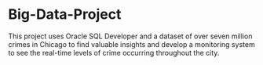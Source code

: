 # Big-Data-Project
This project uses Oracle SQL Developer and a dataset of over seven million crimes in Chicago to find valuable insights and develop a monitoring system to see the real-time levels of crime occurring throughout the city.
